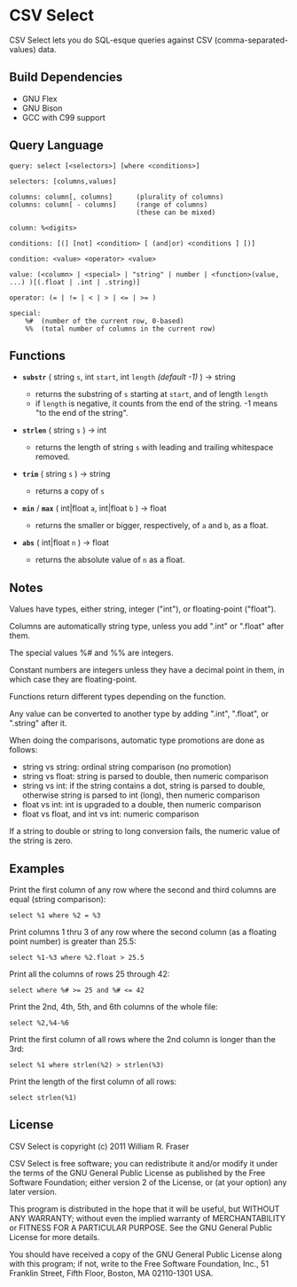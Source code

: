 CSV Select
==========

CSV Select lets you do SQL-esque queries against CSV (comma-separated-values)
data.

Build Dependencies
------------------

* GNU Flex
* GNU Bison
* GCC with C99 support

Query Language
--------------

    query: select [<selectors>] [where <conditions>]

    selectors: [columns,values]

    columns: column[, columns]      (plurality of columns)
    columns: column[ - columns]     (range of columns)
                                    (these can be mixed)

    column: %<digits>

    conditions: [(] [not] <condition> [ (and|or) <conditions ] [)]

    condition: <value> <operator> <value>

    value: (<column> | <special> | "string" | number | <function>(value, ...) )[(.float | .int | .string)]

    operator: (= | != | < | > | <= | >= )

    special:
        %#  (number of the current row, 0-based)
        %%  (total number of columns in the current row)

Functions
---------

* **`substr`** ( string `s`, int `start`, int `length` *(default -1)* ) -> string
    * returns the substring of `s` starting at `start`, and of length `length`
    * if `length` is negative, it counts from the end of the string. -1 means "to the end of the string".

* **`strlen`** ( string `s` ) -> int
    * returns the length of string `s` with leading and trailing whitespace removed.

* **`trim`** ( string `s` ) -> string
    * returns a copy of `s`

* **`min`** / **`max`** ( int|float `a`, int|float `b` ) -> float
    * returns the smaller or bigger, respectively, of `a` and `b`, as a float.

* **`abs`** ( int|float `n` ) -> float
    * returns the absolute value of `n` as a float.

Notes
-----

Values have types, either string, integer ("int"), or floating-point ("float").

Columns are automatically string type, unless you add ".int" or ".float" after them.

The special values %# and %% are integers.

Constant numbers are integers unless they have a decimal point in them, in which case they are floating-point.

Functions return different types depending on the function.

Any value can be converted to another type by adding ".int", ".float", or ".string" after it.

When doing the comparisons, automatic type promotions are done as follows:

* string vs string: ordinal string comparison (no promotion)
* string vs float: string is parsed to double, then numeric comparison
* string vs int: if the string contains a dot, string is parsed to double, otherwise string is parsed to int (long), then numeric comparison
* float vs int: int is upgraded to a double, then numeric comparison
* float vs float, and int vs int: numeric comparison

If a string to double or string to long conversion fails, the numeric value of the string is zero.

Examples
--------

Print the first column of any row where the second and third columns are equal (string comparison):

    select %1 where %2 = %3

Print columns 1 thru 3 of any row where the second column (as a floating point number) is greater than 25.5:

    select %1-%3 where %2.float > 25.5

Print all the columns of rows 25 through 42:

    select where %# >= 25 and %# <= 42

Print the 2nd, 4th, 5th, and 6th columns of the whole file:
    
    select %2,%4-%6

Print the first column of all rows where the 2nd column is longer than the 3rd:

    select %1 where strlen(%2) > strlen(%3)

Print the length of the first column of all rows:

    select strlen(%1)

License
-------

CSV Select is copyright (c) 2011 William R. Fraser

CSV Select is free software; you can redistribute it and/or modify it under the terms of the GNU General Public License as published by the Free Software Foundation; either version 2 of the License, or (at your option) any later version.

This program is distributed in the hope that it will be useful, but WITHOUT ANY WARRANTY; without even the implied warranty of MERCHANTABILITY or FITNESS FOR A PARTICULAR PURPOSE.
See the GNU General Public License for more details.

You should have received a copy of the GNU General Public License along with this program; if not, write to the Free Software Foundation, Inc., 51 Franklin Street, Fifth Floor, Boston, MA 02110-1301 USA.
